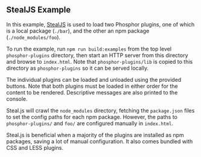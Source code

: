 StealJS Example
---------------

In this example, [StealJS](http://stealjs.com/) is used to load two Phosphor
plugins, one of which is a local package (`./bar`), and the other an npm
package (`./node_modules/foo`).

To run the example, run `npm run build:examples` from the top level
`phosphor-plugins` directory, then start an HTTP server from this
directory and browse to `index.html`.  Note that `phosphor-plugins/lib` is
copied to this directory as `phosphor-plugins` so it can be served locally.

The individual plugins can be loaded and unloaded using the provided buttons.
Note that both plugins must be loaded in either order for the content to be
rendered.  Descriptive messages are also printed to the console.

Steal.js will crawl the `node_modules` directory, fetching the `package.json`
files to set the config paths for each npm package.  However, the paths
to `phosphor-plugins/` and `foo/` are configured manually in `index.html`.

Steal.js is beneficial when a majority of the plugins are installed as npm packages, saving a lot of manual configuration.  It also comes bundled with
CSS and LESS plugins.
